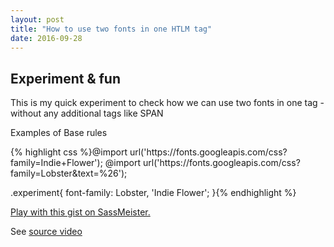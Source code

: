 ```yaml
---
layout: post
title: "How to use two fonts in one HTLM tag"
date: 2016-09-28
---
```


<link rel="stylesheet" type="text/css" href="/css/two-fonts-experiment.css">


<h2 class="experiment">Experiment & fun</h2>

<p>This is my quick experiment to check how we can use two fonts in one tag - without any additional tags like SPAN</p>

<div class="example">
	<p class="example-header">Examples of Base rules</p>
	<div class="example-body">
{% highlight css %}@import url('https://fonts.googleapis.com/css?family=Indie+Flower');
@import url('https://fonts.googleapis.com/css?family=Lobster&text=%26');


.experiment{
	font-family: Lobster, 'Indie Flower';
}{% endhighlight %}
	</div>
</div>

<p class="sassmeister" data-gist-id="dbbdf12e4af675e6dde6d98838f4fb0a" data-height="580" data-theme="monokai"><a href="http://sassmeister.com/gist/dbbdf12e4af675e6dde6d98838f4fb0a">Play with this gist on SassMeister.</a></p><script src="http://cdn.sassmeister.com/js/embed.js" async></script>

See <a target="_blank" href="https://vimeo.com/101718785">source video</a>

